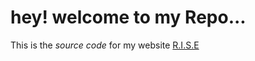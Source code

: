 # hey! welcome to my Repo...

This is the _source code_ for my website [R.I.S.E](http://rise.epizy.com)
